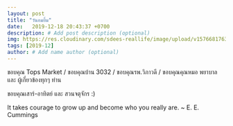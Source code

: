 ```yaml
---
layout: post
title: "วันอมยิ้ม"
date:   2019-12-18 20:43:37 +0700
description: # Add post description (optional)
img: https://res.cloudinary.com/sdees-reallife/image/upload/v1576681763/IMG_20191217_204153.jpg # Add image post (optional)
tags: [2019-12]
author: # Add name author (optional)
---
```

ขอบคุณ Tops Market / ขอบคุณบ้าน 3032 / ขอบคุณรพ.วิภาวดี / ขอบคุณคุณหมอ พยาบาล และ ผู้เกี่ยวข้องทุกๆ ท่าน

<i class="fa fa-child" style="color:plum"></i>

ขอบคุณเสาร์-อาทิตย์ และ สวนจตุจักร :)

It takes courage to grow up and become who you really are. ~ E. E. Cummings
